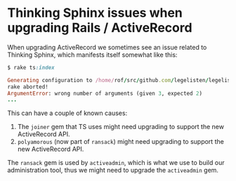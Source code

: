 # Thinking Sphinx issues when upgrading Rails / ActiveRecord

When upgrading ActiveRecord we sometimes see an issue related to Thinking Sphinx, which manifests itself somewhat like this:

```ruby
$ rake ts:index

Generating configuration to /home/rof/src/github.com/legelisten/legelisten/config/development.sphinx.conf
rake aborted!
ArgumentError: wrong number of arguments (given 3, expected 2)
...
```

This can have a couple of known causes:

1. The `joiner` gem that TS uses might need upgrading to support the new ActiveRecord API.
2. `polyamorous` (now part of `ransack`) might need upgrading to support the new ActiveRecord API.

The `ransack` gem is used by `activeadmin`, which is what we use to build our administration tool, thus we might need to upgrade the `activeadmin` gem.
